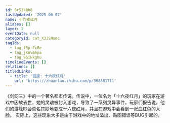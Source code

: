 ```yaml
---
id: 6r53k8b8
lastUpdated: '2025-06-07'
name: 十六夜红月
aliases: []
layer: 2
eventDate: null
categoryId: cat_X3JSNomc
tagIds:
  - tag_fRp-FvBe
  - tag_jKWvm6pa
  - tag_95IHkghu
timelineEvents: []
relations: []
titledLinks:
  - title: '链接: 十六夜红月'
    url: 'https://zhuanlan.zhihu.com/p/368381711'
---
```

《剑网三》中的一个著名都市传说。传说中，一位名为「十六夜红月」的玩家在游戏中因故去世，她的灵魂被封入游戏，导致了一系列灵异事件。玩家们报告说，他们的游戏ID会莫名其妙地变成十六夜红月，并且在游戏中会看到一张血红色的大脸。 实际上，这些现象大多是由于游戏中的地址溢出、贴图错误等BUG引起的。
